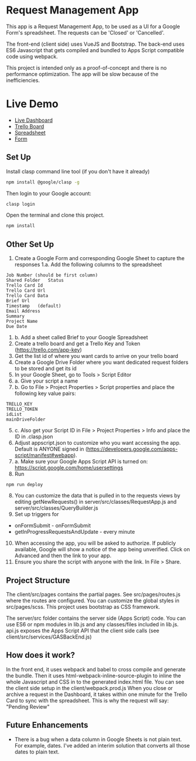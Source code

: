 # Request Management App
This  app is a Request Management App, to be used as a UI for a Google Form's spreadsheet. The requests can be 'Closed' or 'Cancelled'.

The front-end (client side) uses VueJS and Bootstrap. The back-end uses ES6 Javascript that gets compiled and bundled to Apps Script compatible code using webpack.

This project is intended only as a proof-of-concept and there is no performance optimization. The app will be slow because of the inefficiencies. 

# Live Demo
- [Live Dashboard](https://script.google.com/macros/s/AKfycbzgPXDj3PM1cKVB_Wf-AIu9MJL7uu2TwoGkL90KpfSp/exec)
- [Trello Board](https://trello.com/b/2nYmBREX/request-management-app-demo)
- [Spreadsheet](https://docs.google.com/spreadsheets/d/1AFtMX1-hNY4RPquqToXBk0kBITBSVqk19m_QJD1K0t0/edit#gid=1470474967)
- [Form](https://docs.google.com/forms/d/e/1FAIpQLSfi01auBACD93dRZmzlDoquNm0xArFcQ0fKDEwW3c9qiz9Yzw/viewform)

## Set Up

Install clasp command line tool (if you don't have it already)

```bash
npm install @google/clasp -g
```

Then login to your Google account:

```bash
clasp login
```
Open the terminal and clone this project.

```bash
npm install
```


## Other Set Up

1. Create a Google Form and corresponding Google Sheet to capture the responses
1.a. Add the following columns to the spreadsheet
```
Job Number (should be first column)
Shared Folder	Status	
Trello Card Id	
Trello Card Url	
Trello Card Data	
Brief Url	
Timestamp	(default)
Email Address	
Summary	
Project Name	
Due Date
```
1. b. Add a sheet called Brief to your Google Spreadsheet
2. Create a trello board and get a Trello Key and Token (https://trello.com/app-key)
3. Get the list id of where you want cards to arrive on your trello board
4. Create a Google Drive Folder where you want dedicated request folders to be stored and get its id
5. In your Google Sheet, go to Tools > Script Editor
5. a. Give your script a name
5. b. Go to File > Project Properties > Script properties and place the following key value pairs:
```
TRELLO_KEY
TRELLO_TOKEN
idList
mainDriveFolder
```
5. c. Also get your Script ID in File > Project Properties > Info and place the ID in .clasp.json
6. Adjust appscript.json to customize who you want accessing the app. Default is ANYONE signed in (https://developers.google.com/apps-script/manifest#webapp).
6. a. Make sure your Google Apps Script API is turned on: https://script.google.com/home/usersettings
7. Run
```
npm run deploy
```
8. You can customize the data that is pulled in to the requests views by editing getNewRequests() in server/src/classes/RequestApp.js and server/src/classes/QueryBuilder.js
9. Set up triggers for 
- onFormSubmit - onFormSubmit
- getInProgressRequestsAndUpdate - every minute
10. When accessing the app, you will be asked to authorize. If publicly available, Google will show a notice of the app being unverified. Click on Advanced and then the link to your app.
11. Ensure you share the script with anyone with the link. In File > Share.

## Project Structure

The client/src/pages contains the partial pages. See src/pages/routes.js where the routes are configured.
You can customize the global styles in src/pages/scss. This project uses bootstrap as CSS framework.

The server/src folder contains the server side (Apps Script) code. You can use ES6 or npm modules in lib.js and any classes/files included in lib.js. 
api.js exposes the Apps Script API that the client side calls (see client/src/services/GASBackEnd.js)


## How does it work?
In the front end, it uses webpack and babel to cross compile and generate the bundle.
Then it uses html-webpack-inline-source-plugin to inline the whole Javascript and CSS in to the generated index.html file.
You can see the client side setup in the client/webpack.prod.js 
When you close or archive a request in the Dashboard, it takes within one minute for the Trello Card to sync with the spreadsheet. This is why the request will say: "Pending Review"

## Future Enhancements
- There is a bug when a data column in Google Sheets is not plain text. For example, dates. I've added an interim solution that converts all those dates to plain text.
